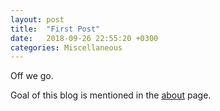 ```yaml
---
layout: post
title:  "First Post"
date:   2018-09-26 22:55:20 +0300
categories: Miscellaneous
---
```

Off we go.

Goal of this blog is mentioned in the [about](/about/) page.

